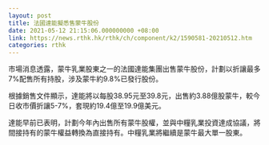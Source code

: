 ```yaml
---
layout: post
title: 法國達能擬悉售蒙牛股份
date: 2021-05-12 21:15:06.000000000 +08:00
link: https://news.rthk.hk/rthk/ch/component/k2/1590581-20210512.htm
categories: rthk
---
```


市場消息透露，蒙牛乳業股東之一的法國達能集團出售蒙牛股份，計劃以折讓最多7%配售所有持股，涉及蒙牛約9.8%已發行股份。

根據銷售文件顯示，達能將以每股38.95元至39.8元，出售約3.88億股蒙牛，較今日收市價折讓5-7%，套現約19.4億至19.9億美元。

達能早前已表明，計劃今年內出售所有蒙牛股權，並與中糧乳業投資達成協議，將間接持有的蒙牛權益轉換為直接持有。中糧乳業將繼續是蒙牛最大單一股東。

